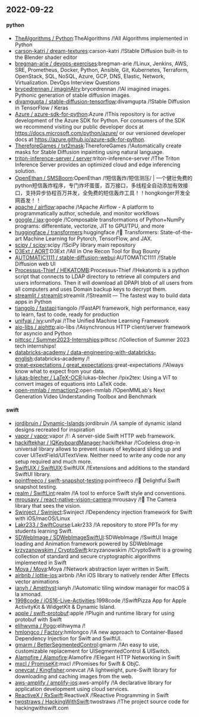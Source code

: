 ## 2022-09-22

#### python
* [TheAlgorithms / Python](https://github.com/TheAlgorithms/Python):TheAlgorithms /!All Algorithms implemented in Python
* [carson-katri / dream-textures](https://github.com/carson-katri/dream-textures):carson-katri /!Stable Diffusion built-in to the Blender shader editor
* [bregman-arie / devops-exercises](https://github.com/bregman-arie/devops-exercises):bregman-arie /!Linux, Jenkins, AWS, SRE, Prometheus, Docker, Python, Ansible, Git, Kubernetes, Terraform, OpenStack, SQL, NoSQL, Azure, GCP, DNS, Elastic, Network, Virtualization. DevOps Interview Questions
* [brycedrennan / imaginAIry](https://github.com/brycedrennan/imaginAIry):brycedrennan /!AI imagined images. Pythonic generation of stable diffusion images.
* [divamgupta / stable-diffusion-tensorflow](https://github.com/divamgupta/stable-diffusion-tensorflow):divamgupta /!Stable Diffusion in TensorFlow / Keras
* [Azure / azure-sdk-for-python](https://github.com/Azure/azure-sdk-for-python):Azure /!This repository is for active development of the Azure SDK for Python. For consumers of the SDK we recommend visiting our public developer docs at https://docs.microsoft.com/python/azure/ or our versioned developer docs at https://azure.github.io/azure-sdk-for-python.
* [ThereforeGames / txt2mask](https://github.com/ThereforeGames/txt2mask):ThereforeGames /!Automatically create masks for Stable Diffusion inpainting using natural language.
* [triton-inference-server / server](https://github.com/triton-inference-server/server):triton-inference-server /!The Triton Inference Server provides an optimized cloud and edge inferencing solution.
* [OpenEthan / SMSBoom](https://github.com/OpenEthan/SMSBoom):OpenEthan /!短信轰炸/短信测压/ | 一个健壮免费的python短信轰炸程序，专门炸坏蛋蛋，百万接口，多线程全自动添加有效接口，支持异步协程百万并发，全免费的短信轰炸工具！！hongkonger开发全网首发！！
* [apache / airflow](https://github.com/apache/airflow):apache /!Apache Airflow - A platform to programmatically author, schedule, and monitor workflows
* [google / jax](https://github.com/google/jax):google /!Composable transformations of Python+NumPy programs: differentiate, vectorize, JIT to GPU/TPU, and more
* [huggingface / transformers](https://github.com/huggingface/transformers):huggingface /!🤗
Transformers: State-of-the-art Machine Learning for Pytorch, TensorFlow, and JAX.
* [scipy / scipy](https://github.com/scipy/scipy):scipy /!SciPy library main repository
* [D3Ext / AORT](https://github.com/D3Ext/AORT):D3Ext /!All in One Recon Tool for Bug Bounty
* [AUTOMATIC1111 / stable-diffusion-webui](https://github.com/AUTOMATIC1111/stable-diffusion-webui):AUTOMATIC1111 /!Stable Diffusion web UI
* [Processus-Thief / HEKATOMB](https://github.com/Processus-Thief/HEKATOMB):Processus-Thief /!Hekatomb is a python script that connects to LDAP directory to retrieve all computers and users informations. Then it will download all DPAPI blob of all users from all computers and uses Domain backup keys to decrypt them.
* [streamlit / streamlit](https://github.com/streamlit/streamlit):streamlit /!Streamlit — The fastest way to build data apps in Python
* [tiangolo / fastapi](https://github.com/tiangolo/fastapi):tiangolo /!FastAPI framework, high performance, easy to learn, fast to code, ready for production
* [unifyai / ivy](https://github.com/unifyai/ivy):unifyai /!The Unified Machine Learning Framework
* [aio-libs / aiohttp](https://github.com/aio-libs/aiohttp):aio-libs /!Asynchronous HTTP client/server framework for asyncio and Python
* [pittcsc / Summer2023-Internships](https://github.com/pittcsc/Summer2023-Internships):pittcsc /!Collection of Summer 2023 tech internships!
* [databricks-academy / data-engineering-with-databricks-english](https://github.com/databricks-academy/data-engineering-with-databricks-english):databricks-academy /!
* [great-expectations / great_expectations](https://github.com/great-expectations/great_expectations):great-expectations /!Always know what to expect from your data.
* [lukas-blecher / LaTeX-OCR](https://github.com/lukas-blecher/LaTeX-OCR):lukas-blecher /!pix2tex: Using a ViT to convert images of equations into LaTeX code.
* [open-mmlab / mmaction2](https://github.com/open-mmlab/mmaction2):open-mmlab /!OpenMMLab's Next Generation Video Understanding Toolbox and Benchmark

#### swift
* [jordibruin / Dynamic-Islands](https://github.com/jordibruin/Dynamic-Islands):jordibruin /!A sample of dynamic island designs recreated for inspiration
* [vapor / vapor](https://github.com/vapor/vapor):vapor /!💧
A server-side Swift HTTP web framework.
* [hackiftekhar / IQKeyboardManager](https://github.com/hackiftekhar/IQKeyboardManager):hackiftekhar /!Codeless drop-in universal library allows to prevent issues of keyboard sliding up and cover UITextField/UITextView. Neither need to write any code nor any setup required and much more.
* [SwiftUIX / SwiftUIX](https://github.com/SwiftUIX/SwiftUIX):SwiftUIX /!Extensions and additions to the standard SwiftUI library.
* [pointfreeco / swift-snapshot-testing](https://github.com/pointfreeco/swift-snapshot-testing):pointfreeco /!📸
Delightful Swift snapshot testing.
* [realm / SwiftLint](https://github.com/realm/SwiftLint):realm /!A tool to enforce Swift style and conventions.
* [mrousavy / react-native-vision-camera](https://github.com/mrousavy/react-native-vision-camera):mrousavy /!📸
The Camera library that sees the vision.
* [Swinject / Swinject](https://github.com/Swinject/Swinject):Swinject /!Dependency injection framework for Swift with iOS/macOS/Linux
* [Lakr233 / SwiftCourse](https://github.com/Lakr233/SwiftCourse):Lakr233 /!A repository to store PPTs for my students learning Swift.
* [SDWebImage / SDWebImageSwiftUI](https://github.com/SDWebImage/SDWebImageSwiftUI):SDWebImage /!SwiftUI Image loading and Animation framework powered by SDWebImage
* [krzyzanowskim / CryptoSwift](https://github.com/krzyzanowskim/CryptoSwift):krzyzanowskim /!CryptoSwift is a growing collection of standard and secure cryptographic algorithms implemented in Swift
* [Moya / Moya](https://github.com/Moya/Moya):Moya /!Network abstraction layer written in Swift.
* [airbnb / lottie-ios](https://github.com/airbnb/lottie-ios):airbnb /!An iOS library to natively render After Effects vector animations
* [ianyh / Amethyst](https://github.com/ianyh/Amethyst):ianyh /!Automatic tiling window manager for macOS à la xmonad.
* [1998code / iOS16-Live-Activities](https://github.com/1998code/iOS16-Live-Activities):1998code /!SwiftPizza App for Apple ActivityKit & WidgetKit & Dynamic Island.
* [apple / swift-protobuf](https://github.com/apple/swift-protobuf):apple /!Plugin and runtime library for using protobuf with Swift
* [elihwyma / Pogo](https://github.com/elihwyma/Pogo):elihwyma /!
* [hmlongco / Factory](https://github.com/hmlongco/Factory):hmlongco /!A new approach to Container-Based Dependency Injection for Swift and SwiftUI.
* [gmarm / BetterSegmentedControl](https://github.com/gmarm/BetterSegmentedControl):gmarm /!An easy to use, customizable replacement for UISegmentedControl & UISwitch.
* [Alamofire / Alamofire](https://github.com/Alamofire/Alamofire):Alamofire /!Elegant HTTP Networking in Swift
* [mxcl / PromiseKit](https://github.com/mxcl/PromiseKit):mxcl /!Promises for Swift & ObjC.
* [onevcat / Kingfisher](https://github.com/onevcat/Kingfisher):onevcat /!A lightweight, pure-Swift library for downloading and caching images from the web.
* [aws-amplify / amplify-ios](https://github.com/aws-amplify/amplify-ios):aws-amplify /!A declarative library for application development using cloud services.
* [ReactiveX / RxSwift](https://github.com/ReactiveX/RxSwift):ReactiveX /!Reactive Programming in Swift
* [twostraws / HackingWithSwift](https://github.com/twostraws/HackingWithSwift):twostraws /!The project source code for hackingwithswift.com
